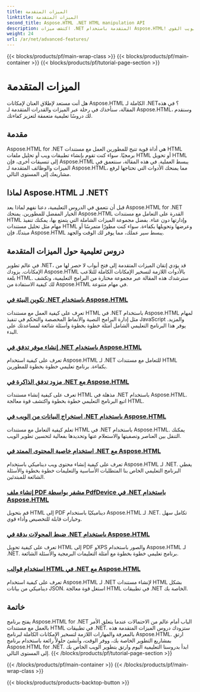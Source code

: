 ```yaml
---
title: الميزات المتقدمة
linktitle: الميزات المتقدمة
second_title: Aspose.HTML .NET HTML manipulation API
description: اكتشف ميزات .NET المتقدمة باستخدام Aspose.HTML! بدءًا من تكوين البيئة وحتى استخراج البيانات من الويب، استكشف البرامج التعليمية الشاملة لتطوير الويب القوي.
weight: 24
url: /ar/net/advanced-features/
---
```


{{< blocks/products/pf/main-wrap-class >}}
{{< blocks/products/pf/main-container >}}
{{< blocks/products/pf/tutorial-page-section >}}

# الميزات المتقدمة


هل أنت مستعد لإطلاق العنان لإمكانات Aspose.HTML الكاملة لـ .NET؟ في هذه المقالة، سنأخذك في رحلة عبر الميزات والقدرات المتقدمة لـ Aspose.HTML، وسنقدم لك دروسًا تعليمية متعمقة لتعزيز كفاءتك.

## مقدمة

Aspose.HTML for .NET هي أداة قوية تتيح للمطورين العمل مع مستندات HTML برمجيًا. سواء كنت تقوم بإنشاء تطبيقات ويب أو تحليل ملفات HTML أو تحويل HTML إلى تنسيقات أخرى، فإن Aspose.HTML يبسط العملية. في هذه المقالة، سنتعمق في الميزات والوظائف المتقدمة لـ Aspose.HTML، مما يمنحك الأدوات التي تحتاجها لرفع مشاريعك إلى المستوى التالي.

## لماذا Aspose.HTML لـ .NET؟

قبل أن نتعمق في الدروس التعليمية، دعنا نفهم لماذا يعد Aspose.HTML for .NET الخيار المفضل للمطورين. يمنحك Aspose.HTML القدرة على التعامل مع مستندات HTML وإدارتها دون عناء. بفضل مجموعة الميزات الشاملة التي يتمتع بها، يمكنك تنفيذ مهام مثل تحليل مستندات HTML وعرضها وتحويلها بكفاءة. سواء كنت مطورًا متمرسًا أو مبتدئًا، فإن Aspose.HTML يبسط سير عملك، مما يوفر لك الوقت والجهد.

## دروس تعليمية حول الميزات المتقدمة
في عالم تطوير .NET، قد يؤدي إتقان الميزات المتقدمة إلى فتح أبواب لا حصر لها من الإمكانات. يزودك Aspose.HTML بالأدوات اللازمة لتسخير الإمكانات الكاملة للتلاعب بلغة HTML. سترشدك هذه المقالة عبر مجموعة مختارة من البرامج التعليمية، وتكشف لك كيفية الاستفادة من Aspose.HTML في مهام متنوعة.
### [تكوين البيئة في .NET باستخدام Aspose.HTML](./environment-configuration/)
تعرف على كيفية العمل مع مستندات HTML في .NET باستخدام Aspose.HTML لمهام مثل إدارة البرامج النصية والأنماط المخصصة والتحكم في تنفيذ JavaScript والمزيد. يوفر هذا البرنامج التعليمي الشامل أمثلة خطوة بخطوة وأسئلة شائعة لمساعدتك على البدء.
### [إنشاء موفر تدفق في .NET باستخدام Aspose.HTML](./create-stream-provider/)
تعرف على كيفية استخدام Aspose.HTML لـ .NET للتعامل مع مستندات HTML بكفاءة. برنامج تعليمي خطوة بخطوة للمطورين.
### [مزود تدفق الذاكرة في .NET مع Aspose.HTML](./memory-stream-provider/)
تعرف على كيفية إنشاء مستندات HTML مذهلة في .NET باستخدام Aspose.HTML. اتبع البرنامج التعليمي خطوة بخطوة واكتشف قوة معالجة HTML.
### [استخراج البيانات من الويب في .NET باستخدام Aspose.HTML](./web-scraping/)
تعلم كيفية التعامل مع مستندات HTML في .NET باستخدام Aspose.HTML. يمكنك التنقل بين العناصر وتصفيتها والاستعلام عنها وتحديدها بفعالية لتحسين تطوير الويب.
### [استخدام خاصية المحتوى الممتد في .NET مع Aspose.HTML](./use-extended-content-property/)
تعرف على كيفية إنشاء محتوى ويب ديناميكي باستخدام Aspose.HTML لـ .NET. يغطي البرنامج التعليمي الخاص بنا المتطلبات الأساسية والتعليمات خطوة بخطوة والأسئلة الشائعة للمبتدئين.
### [إنشاء ملف PDF مشفر بواسطة PdfDevice في .NET باستخدام Aspose.HTML](./generate-encrypted-pdf-by-pdfdevice/)
قم بتحويل HTML إلى PDF ديناميكيًا باستخدام Aspose.HTML لـ .NET. تكامل سهل وخيارات قابلة للتخصيص وأداء قوي.
### [ضبط المحولات بدقة في .NET باستخدام Aspose.HTML](./fine-tuning-converters/)
تعرف على كيفية تحويل HTML إلى PDF وXPS والصور باستخدام Aspose.HTML لـ .NET. برنامج تعليمي خطوة بخطوة مع أمثلة التعليمات البرمجية والأسئلة الشائعة.
### [استخدام قوالب HTML في .NET مع Aspose.HTML](./using-html-templates/)
تعرف على كيفية استخدام Aspose.HTML لـ .NET لإنشاء مستندات HTML بشكل ديناميكي من بيانات JSON. استغل قوة معالجة HTML في تطبيقات .NET الخاصة بك.


## خاتمة

يفتح برنامج Aspose.HTML for .NET الباب أمام عالم من الاحتمالات عندما يتعلق الأمر بالعمل مع مستندات HTML في تطبيقات .NET. ستزودك دروس الميزات المتقدمة هذه بالمعرفة والمهارات اللازمة لتسخير الإمكانات الكاملة لبرنامج Aspose.HTML. ارتقِ بمشاريع التطوير الخاصة بك، ووفر الوقت، وأنشئ حلولاً رائعة باستخدام برنامج Aspose.HTML for .NET. ابدأ بدروسنا التعليمية اليوم وارتق بتطوير الويب الخاص بك إلى المستوى التالي.
{{< /blocks/products/pf/tutorial-page-section >}}

{{< /blocks/products/pf/main-container >}}
{{< /blocks/products/pf/main-wrap-class >}}

{{< blocks/products/products-backtop-button >}}

